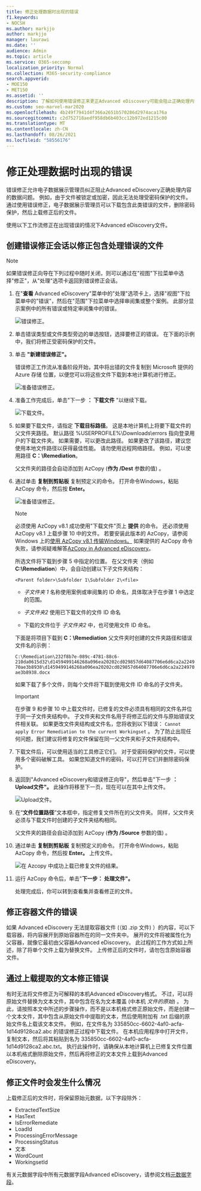 ```yaml
---
title: 修正处理数据时出现的错误
f1.keywords:
- NOCSH
ms.author: markjjo
author: markjjo
manager: laurawi
ms.date: ''
audience: Admin
ms.topic: article
ms.service: O365-seccomp
localization_priority: Normal
ms.collection: M365-security-compliance
search.appverid:
- MOE150
- MET150
ms.assetid: ''
description: 了解如何使用错误修正来更正Advanced eDiscovery可能会阻止正确处理内容的数据问题。
ms.custom: seo-marvel-mar2020
ms.openlocfilehash: 4b249f7941d4f366a2651b570286d2974aca176a
ms.sourcegitcommit: c2d752718aedf958db6b403cc12b972ed1215c00
ms.translationtype: MT
ms.contentlocale: zh-CN
ms.lasthandoff: 08/26/2021
ms.locfileid: "58556176"
---
```

# <a name="error-remediation-when-processing-data"></a>修正处理数据时出现的错误

错误修正允许电子数据展示管理员纠正阻止Advanced eDiscovery正确处理内容的数据问题。 例如，由于文件被锁定或加密，因此无法处理受密码保护的文件。 通过使用错误修正，电子数据展示管理员可以下载包含此类错误的文件，删除密码保护，然后上载修正后的文件。

使用以下工作流修正在出现错误的情况下Advanced eDiscovery文件。

## <a name="create-an-error-remediation-session-to-remediate-files-with-processing-errors"></a>创建错误修正会话以修正包含处理错误的文件

> [!NOTE]
> 如果错误修正向导在下列过程中随时关闭，则可以通过在"视图"下拉菜单中选择"修正"，从"处理"选项卡返回到错误修正会话。 

1. 在"**查看** Advanced eDiscovery"菜单中的"处理"选项卡上，选择"视图"下拉菜单中的"错误"，然后在"范围"下拉菜单中选择审阅集或整个案例。  此部分显示案例中的所有错误或特定审阅集中的错误。

   ![错误修正。](../media/8c2faf1a-834b-44fc-b418-6a18aed8b81a.png)

2. 单击错误类型或文件类型旁边的单选按钮，选择要修正的错误。  在下面的示例中，我们将修正受密码保护的文件。

3. 单击 **"新建错误修正"。**

    错误修正工作流从准备阶段开始，其中将出错的文件复制到 Microsoft 提供的 Azure 存储 位置，以便您可以将这些文件下载到本地计算机进行修正。

    ![准备错误修正。](../media/390572ec-7012-47c4-a6b6-4cbb5649e8a8.png)

4. 准备工作完成后，单击"下一步 **： 下载文件** "以继续下载。

    ![下载文件。](../media/6ac04b09-8e13-414a-9e24-7c75ba586363.png)

5. 如果要下载文件，请指定 **下载目标路径**。 这是本地计算机上将要下载文件的父文件夹路径。  默认路径 %USERPROFILE%\Downloads\errors 指向登录用户的下载文件夹。 如果需要，可以更改此路径。 如果更改了该路径，建议您使用本地文件路径以获得最佳性能。 请勿使用远程网络路径。 例如，可以使用路径 **C：\Remediation**。

   父文件夹的路径会自动添加到 AzCopy (**作为 /Dest** 参数的值) 。

6. 通过单击 **复制到剪贴板** 复制预定义的命令。 打开命令Windows，粘贴 AzCopy 命令，然后按 **Enter。**

    ![准备错误修正。](../media/f364ab4d-31c5-4375-b69f-650f694a2f69.png)

    > [!NOTE]
    > 必须使用 AzCopy v8.1 成功使用"下载文件"页上 **提供** 的命令。 还必须使用 AzCopy v8.1 上载步骤 10 中的文件。 若要安装此版本的 AzCopy，请参阅 Windows 上的[使用 AzCopy v8.1 传输Windows。](/previous-versions/azure/storage/storage-use-azcopy) 如果提供的 AzCopy 命令失败，请参阅疑难解答[AzCopy in Advanced eDiscovery](troubleshooting-azcopy.md)。

    所选文件将下载到步骤 5 中指定的位置。 在父文件夹（例如 **C:\Remediation**）中，会自动创建以下子文件夹结构：

    `<Parent folder>\Subfolder 1\Subfolder 2\<file>`

    - *子文件夹 1* 名称使用案例或审阅集的 ID 命名，具体取决于在步骤 1 中选定的范围。

    - *子文件夹2* 使用已下载文件的文件 ID 命名

    - 下载的文件位于 *子文件夹2* 中，也可使用文件 ID 命名。

    下面是将项目下载到 **C：\Remediation** 父文件夹时创建的文件夹路径和错误文件名的示例：

    `C:\Remediation\232f8b7e-089c-4781-88c6-210da0615d32\d1459499146268a096ea20202cd029857d64087706e6d6ca2a224970ae3b8938\d1459499146268a096ea20202cd029857d64087706e6d6ca2a224970ae3b8938.docx`

    如果下载了多个文件，则每个文件将下载到使用文件 ID 命名的子文件夹。

    > [!IMPORTANT]
    > 在步骤 9 和步骤 10 中上载文件时，已修复的文件必须具有相同的文件名并位于同一子文件夹结构中。 子文件夹和文件名用于将修正后的文件与原始错误文件相关联。 如果更改文件夹结构或文件名，您将收到以下错误： `Cannot apply Error Remediation to the current Workingset` 。 为了防止出现任何问题，我们建议将修复的文件保留在同一父文件夹和子文件夹结构中。

7. 下载文件后，可以使用适当的工具修正它们。 对于受密码保护的文件，可以使用多个密码破解工具。 如果您知道文件的密码，可以打开它们并删除密码保护。

8. 返回到"Advanced eDiscovery和错误修正向导"，然后单击"下一步 **： Upload文件"。**  此操作将移至下一页，现在可以在其中上传文件。

    ![Upload文件。](../media/af3d8617-1bab-4ecd-8de0-22e53acba240.png)

9. 在“**文件位置路径**”文本框中，指定修复文件所在的父文件夹。 同样，父文件夹必须与下载文件时创建的子文件夹结构相同。

    父文件夹的路径会自动添加到 AzCopy (**作为 /Source** 参数的值) 。

10. 通过单击 **复制到剪贴板** 复制预定义的命令。 打开命令Windows，粘贴 AzCopy 命令，然后按 **Enter。** 上传文件。

    ![在 Azcopy 中成功上载已修复文件的结果。](../media/ff2ff691-629f-4065-9b37-5333f937daf6.png)

11. 运行 AzCopy 命令后，单击"**下一步： 处理文件"。**

    处理完成后，你可以转到查看集并查看修正的文件。

## <a name="remediating-errors-in-container-files"></a>修正容器文件的错误

如果 Advanced eDiscovery 无法提取容器文件 (（如 .zip 文件) ）的内容，可以下载容器，将内容展开到原始容器所在的同一文件夹中。 展开的文件将被属性化为父容器，就像它最初由父容器Advanced eDiscovery。 此过程的工作方式如上所述，除了将单个文件上载为替换文件。  上传修正后的文件时，请勿包含原始容器文件。

## <a name="remediating-errors-by-uploading-the-extracted-text"></a>通过上载提取的文本修正错误

有时无法将文件修正为可解释的本机Advanced eDiscovery格式。 不过，可以将原始文件替换为文本文件，其中包含在名为文本覆盖 (中本机 *文件的原始*) 。 为此，请按照本文中所述的步骤操作，而不是以本机格式修正原始文件，而是创建一个文本文件，其中包含从原始文件中提取的文本，然后使用附加有 .txt 后缀的原始文件名上载该文本文件。 例如，在文件名为 335850cc-6602-4af0-acfa-1d14d9128ca2.abc 的错误修正过程中下载文件。 在本机应用程序中打开文件，复制文本，然后将其粘贴到名为 335850cc-6602-4af0-acfa-1d14d9128ca2.abc.txt。 执行此操作时，请确保从本地计算机上已修复文件位置以本机格式删除原始文件，然后再将修正的文本文件上载到Advanced eDiscovery。

## <a name="what-happens-when-files-are-remediated"></a>修正文件时会发生什么情况

上载修正后的文件时，将保留原始元数据，以下字段除外：

- ExtractedTextSize
- HasText
- IsErrorRemediate
- LoadId
- ProcessingErrorMessage
- ProcessingStatus
- 文本
- WordCount
- WorkingsetId

有关元数据字段中所有元数据字段Advanced eDiscovery，请参阅文档[元数据字段](document-metadata-fields-in-advanced-ediscovery.md)。